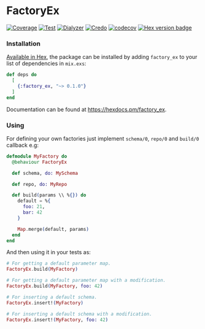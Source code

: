 # FactoryEx
[![Coverage](https://github.com/theblitzapp/factory_ex/actions/workflows/coverage.yml/badge.svg)](https://github.com/theblitzapp/factory_ex/actions/workflows/coverage.yml)
[![Test](https://github.com/theblitzapp/factory_ex/actions/workflows/test.yml/badge.svg)](https://github.com/theblitzapp/factory_ex/actions/workflows/test.yml)
[![Dialyzer](https://github.com/theblitzapp/factory_ex/actions/workflows/dialyzer.yml/badge.svg)](https://github.com/theblitzapp/factory_ex/actions/workflows/dialyzer.yml)
[![Credo](https://github.com/theblitzapp/factory_ex/actions/workflows/credo.yml/badge.svg)](https://github.com/theblitzapp/factory_ex/actions/workflows/credo.yml)
[![codecov](https://codecov.io/gh/theblitzapp/factory_ex/branch/master/graph/badge.svg?token=V0JJA5AZ1H)](https://codecov.io/gh/theblitzapp/factory_ex)
[![Hex version badge](https://img.shields.io/hexpm/v/factory_ex.svg)](https://hex.pm/packages/factory_ex)

### Installation

[Available in Hex](https://hex.pm/docs/publish), the package can be installed
by adding `factory_ex` to your list of dependencies in `mix.exs`:

```elixir
def deps do
  [
    {:factory_ex, "~> 0.1.0"}
  ]
end
```

Documentation can be found at <https://hexdocs.pm/factory_ex>.

### Using
For defining your own factories just implement `schema/0`, `repo/0` and
`build/0` callback e.g:

```elixir
defmodule MyFactory do
  @behaviour FactoryEx

  def schema, do: MySchema

  def repo, do: MyRepo

  def build(params \\ %{}) do
    default = %{
      foo: 21,
      bar: 42
    }

    Map.merge(default, params)
  end
end
```

And then using it in your tests as:

```elixir
# For getting a default parameter map.
FactoryEx.build(MyFactory)

# For getting a default parameter map with a modification.
FactoryEx.build(MyFactory, foo: 42)

# For inserting a default schema.
FactoryEx.insert!(MyFactory)

# For inserting a default schema with a modification.
FactoryEx.insert!(MyFactory, foo: 42)
```

